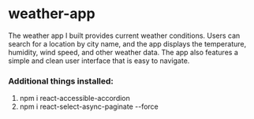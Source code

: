 # weather-app
 The weather app I built provides current weather conditions. Users can search for a location by city name, and the app displays the temperature, humidity, wind speed, and other weather data. The app also features a simple and clean user interface that is easy to navigate.

### Additional things installed:
1.  npm i react-accessible-accordion
2. npm i react-select-async-paginate --force